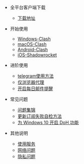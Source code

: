- 全平台客户端下载

  - [下载地址](/resource/download)

- 开始使用

  - [Windows-Clash](/docs/clashwin)
  - [macOS-Clash](/docs/clashx)
  - [Android-Clash](/docs/Clash-for-Android)
  - [iOS-Shadowrocket](/docs/ios-shadowrocket)


- 进阶使用

  - [telegram使用方法](/docs/telegram)
  - [仅浏览器代理](/docs/google-Clash)
  - [开启每日邮件提醒](/docs/OpenDailyMail)

- 常见问题

  - [问题集锦](/other/q-a)
  - [更新订阅失败自检方法](/other/sub-error)
  - [为 Windows 10 开启 DoH 功能](/other/win10-doh)

- 其他说明

  - [使用服务](/other/use-service)
  - [网络问题](/other/net)
  - [隐私问题](/other/privacy)
